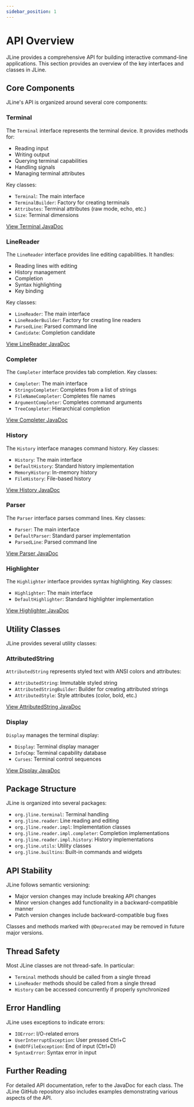 ```yaml
---
sidebar_position: 1
---
```


# API Overview

JLine provides a comprehensive API for building interactive command-line applications. This section provides an overview of the key interfaces and classes in JLine.

## Core Components

JLine's API is organized around several core components:

### Terminal

The `Terminal` interface represents the terminal device. It provides methods for:

- Reading input
- Writing output
- Querying terminal capabilities
- Handling signals
- Managing terminal attributes

Key classes:
- `Terminal`: The main interface
- `TerminalBuilder`: Factory for creating terminals
- `Attributes`: Terminal attributes (raw mode, echo, etc.)
- `Size`: Terminal dimensions

[View Terminal JavaDoc](https://github.com/jline/jline3/blob/master/terminal/src/main/java/org/jline/terminal/Terminal.java)

### LineReader

The `LineReader` interface provides line editing capabilities. It handles:

- Reading lines with editing
- History management
- Completion
- Syntax highlighting
- Key binding

Key classes:
- `LineReader`: The main interface
- `LineReaderBuilder`: Factory for creating line readers
- `ParsedLine`: Parsed command line
- `Candidate`: Completion candidate

[View LineReader JavaDoc](https://github.com/jline/jline3/blob/master/reader/src/main/java/org/jline/reader/LineReader.java)

### Completer

The `Completer` interface provides tab completion. Key classes:

- `Completer`: The main interface
- `StringsCompleter`: Completes from a list of strings
- `FileNameCompleter`: Completes file names
- `ArgumentCompleter`: Completes command arguments
- `TreeCompleter`: Hierarchical completion

[View Completer JavaDoc](https://github.com/jline/jline3/blob/master/reader/src/main/java/org/jline/reader/Completer.java)

### History

The `History` interface manages command history. Key classes:

- `History`: The main interface
- `DefaultHistory`: Standard history implementation
- `MemoryHistory`: In-memory history
- `FileHistory`: File-based history

[View History JavaDoc](https://github.com/jline/jline3/blob/master/reader/src/main/java/org/jline/reader/History.java)

### Parser

The `Parser` interface parses command lines. Key classes:

- `Parser`: The main interface
- `DefaultParser`: Standard parser implementation
- `ParsedLine`: Parsed command line

[View Parser JavaDoc](https://github.com/jline/jline3/blob/master/reader/src/main/java/org/jline/reader/Parser.java)

### Highlighter

The `Highlighter` interface provides syntax highlighting. Key classes:

- `Highlighter`: The main interface
- `DefaultHighlighter`: Standard highlighter implementation

[View Highlighter JavaDoc](https://github.com/jline/jline3/blob/master/reader/src/main/java/org/jline/reader/Highlighter.java)

## Utility Classes

JLine provides several utility classes:

### AttributedString

`AttributedString` represents styled text with ANSI colors and attributes:

- `AttributedString`: Immutable styled string
- `AttributedStringBuilder`: Builder for creating attributed strings
- `AttributedStyle`: Style attributes (color, bold, etc.)

[View AttributedString JavaDoc](https://github.com/jline/jline3/blob/master/terminal/src/main/java/org/jline/utils/AttributedString.java)

### Display

`Display` manages the terminal display:

- `Display`: Terminal display manager
- `InfoCmp`: Terminal capability database
- `Curses`: Terminal control sequences

[View Display JavaDoc](https://github.com/jline/jline3/blob/master/terminal/src/main/java/org/jline/utils/Display.java)

## Package Structure

JLine is organized into several packages:

- `org.jline.terminal`: Terminal handling
- `org.jline.reader`: Line reading and editing
- `org.jline.reader.impl`: Implementation classes
- `org.jline.reader.impl.completer`: Completion implementations
- `org.jline.reader.impl.history`: History implementations
- `org.jline.utils`: Utility classes
- `org.jline.builtins`: Built-in commands and widgets

## API Stability

JLine follows semantic versioning:

- Major version changes may include breaking API changes
- Minor version changes add functionality in a backward-compatible manner
- Patch version changes include backward-compatible bug fixes

Classes and methods marked with `@Deprecated` may be removed in future major versions.

## Thread Safety

Most JLine classes are not thread-safe. In particular:

- `Terminal` methods should be called from a single thread
- `LineReader` methods should be called from a single thread
- `History` can be accessed concurrently if properly synchronized

## Error Handling

JLine uses exceptions to indicate errors:

- `IOError`: I/O-related errors
- `UserInterruptException`: User pressed Ctrl+C
- `EndOfFileException`: End of input (Ctrl+D)
- `SyntaxError`: Syntax error in input

## Further Reading

For detailed API documentation, refer to the JavaDoc for each class. The JLine GitHub repository also includes examples demonstrating various aspects of the API.

